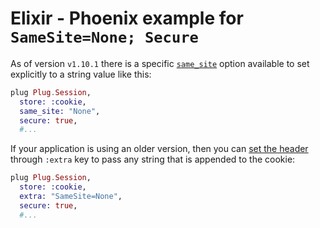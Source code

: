 <!--
 Copyright 2019 Google Inc.

 Licensed under the Apache License, Version 2.0 (the "License");
 you may not use this file except in compliance with the License.
 You may obtain a copy of the License at

     http://www.apache.org/licenses/LICENSE-2.0

 Unless required by applicable law or agreed to in writing, software
 distributed under the License is distributed on an "AS IS" BASIS,
 WITHOUT WARRANTIES OR CONDITIONS OF ANY KIND, either express or implied.
 See the License for the specific language governing permissions and
 limitations under the License.
-->

# Elixir - Phoenix example for `SameSite=None; Secure`

As of version `v1.10.1` there is a specific [`same_site`](https://hexdocs.pm/plug/Plug.Conn.html#put_resp_cookie/4) option available to set explicitly to a string value like this:

```elixir
plug Plug.Session,
  store: :cookie,
  same_site: "None",
  secure: true,
  #...
```

If your application is using an older version, then you can
[set the header](https://hexdocs.pm/plug/Plug.Conn.html#put_resp_cookie/4)
through `:extra` key to pass any string that is appended to the cookie:

```elixir
plug Plug.Session,
  store: :cookie,
  extra: "SameSite=None",
  secure: true,
  #...
```
